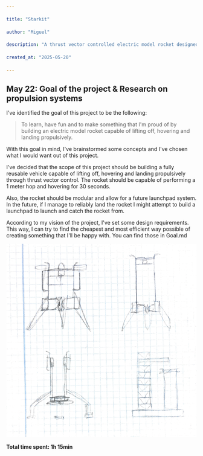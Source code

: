 ```yaml
---

title: "Starkit"

author: "Miguel"

description: "A thrust vector controlled electric model rocket designed for propulsive landings"

created_at: "2025-05-20"

---
```

## May 22: Goal of the project & Research on propulsion systems

I've identified the goal of this project to be the following:
> To learn, have fun and to make something that I'm proud of by building an electric model rocket capable of lifting off, hovering and landing propulsively.

With this goal in mind, I've brainstormed some concepts and I've chosen what I would want out of this project.

I've decided that the scope of this project should be building a fully reusable vehicle capable of lifting off, hovering and landing propulsively through thrust vector control. The rocket should be capable of  performing a 1 meter hop and hovering for 30 seconds.

Also, the rocket should be modular and allow for a future launchpad system. In the future, if I manage to reliably land the rocket I might attempt to build a launchpad to launch and catch the rocket from.

According to my vision of the project, I've set some design requirements. This way, I can try to find the cheapest and most efficient way possible of creating something that I'll be happy with. You can find those in Goal.md

![Initial ideas and concepts of possible designs](Images/Sketches.png)

**Total time spent: 1h 15min**

